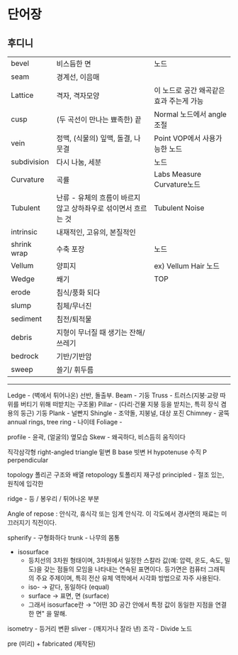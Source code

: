 # 단어장

## 후디니

|             |                                                                |                                          |
| ----------- | -------------------------------------------------------------- | ---------------------------------------- |
| bevel       | 비스듬한 면                                                    | 노드                                     |
| seam        | 경계선, 이음매                                                 |                                          |
| Lattice     | 격자, 격자모양                                                 | 이 노드로 공간 왜곡같은 효과 주는게 가능 |
| cusp        | (두 곡선이 만나는 뾰족한) 끝                                   | Normal 노드에서 angle 조절               |
| vein        | 정맥, (식물의) 잎맥, 돌결, 나뭇결                              | Point VOP에서 사용가능한 노드            |
| subdivision | 다시 나눔, 세분                                                | 노드                                     |
| Curvature   | 곡률                                                           | Labs Measure Curvature노드               |
| Tubulent    | 난류 - 유체의 흐름이 바르지 않고 상하좌우로 섞이면서 흐르는 것 | Tubulent Noise                           |
| intrinsic   | 내재적인, 고유의, 본질적인                                     |                                          |
| shrink wrap | 수축 포장                                                      | 노드                                     |
| Vellum      | 양피지                                                         | ex) Vellum Hair 노드                     |
| Wedge       | 쐐기                                                           | TOP                                      |
| erode       | 침식/풍화 되다                                                 |                                          |
| slump       | 침체/무너진                                                    |                                          |
| sediment    | 침전/퇴적물                                                    |                                          |
| debris      | 지형이 무너질 때 생기는 잔해/쓰레기                            |                                          |
| bedrock     | 기반/기반암                                                    |                                          |
| sweep       | 쓸기/ 휘두름                                                   |                                          |

---

Ledge - (벽에서 튀어나온) 선반, 돌출부.
Beam - 기둥
Truss - 트러스(지붕·교량 따위를 버티기 위해 떠받치는 구조물)
Pillar - (다리·건물 지붕 등을 받치는, 특히 장식 겸용의 둥근) 기둥
Plank - 널빤지
Shingle - 조약돌, 지붕널, 대상 포진
Chimney - 굴뚝
annual rings, tree ring - 나이테
Foliage  - 

profile - 윤곽, (얼굴의) 옆모습
Skew - 왜곡하다, 비스듬히 움직이다



직각삼각형 right-angled triangle
밑변 B base
빗변 H hypotenuse
수직 P perpendicular


topology 폴리곤 구조와 배열
retopology 토폴리지 재구성
principled - 절조 있는, 원칙에 입각한

ridge - 등 / 봉우리 / 튀어나온 부분

Angle of repose : 안식각, 휴식각 또는 임계 안식각. 이 각도에서 경사면의 재료는 미끄러지기 직전이다.

spherify - 구형화하다
trunk - 나무의 몸통

- isosurface
  - 등치선의 3차원 형태이며, 3차원에서 일정한 스칼라 값(예: 압력, 온도, 속도, 밀도)을 갖는 점들의 모임을 나타내는 연속된 표면이다. 등가면은 컴퓨터 그래픽의 주요 주제이며, 특히 전산 유체 역학에서 시각화 방법으로 자주 사용된다.
  - iso- → 같다, 동일하다 (equal)
  - surface → 표면, 면 (surface)
  - 그래서 isosurface란 → "어떤 3D 공간 안에서 특정 값이 동일한 지점을 연결한 면" 을 말해.

isometry - 등거리 변환
sliver - (깨지거나 잘라 낸) 조각 - Divide 노드

pre (미리) + fabricated (제작된)